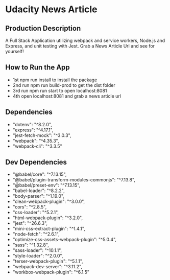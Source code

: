 # Udacity News Article

## Production Description

A Full Stack Application utilizing webpack and service workers, Node.js and Express, and unit testing with Jest. Grab a News Article Url and see for yourself!

## How to Run the App

- 1st npm run install to install the package
- 2nd run npm run build-prod to get the dist folder
- 3rd run npm run start to open localhost:8081
- 4th open localhost:8081 and grab a news article url

## Dependencies

- "dotenv": "^8.2.0",
- "express": "^4.17.1",
- "jest-fetch-mock": "^3.0.3",
- "webpack": "^4.35.3",
- "webpack-cli": "^3.3.5"

## Dev Dependencies

- "@babel/core": "^7.13.15",
- "@babel/plugin-transform-modules-commonjs": "^7.13.8",
- "@babel/preset-env": "^7.13.15",
- "babel-loader": "^8.2.2",
- "body-parser": "^1.19.0",
- "clean-webpack-plugin": "^3.0.0",
- "cors": "^2.8.5",
- "css-loader": "^5.2.1",
- "html-webpack-plugin": "^3.2.0",
- "jest": "^26.6.3",
- "mini-css-extract-plugin": "^1.4.1",
- "node-fetch": "^2.6.1",
- "optimize-css-assets-webpack-plugin": "^5.0.4",
- "sass": "^1.32.8",
- "sass-loader": "^10.1.1",
- "style-loader": "^2.0.0",
- "terser-webpack-plugin": "^5.1.1",
- "webpack-dev-server": "^3.11.2",
- "workbox-webpack-plugin": "^6.1.5"
